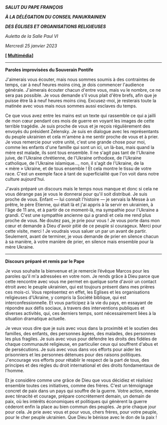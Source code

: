 ***SALUT DU PAPE FRANÇOIS***

***À LA DÉLÉGATION DU CONSEIL PANUKRAINIEN***

***DES ÉGLISES ET ORGANISATIONS RELIGIEUSES***

*Auletta de la Salle Paul VI*

*Mercredi 25 janvier 2023*

**[ [Multimédia](http://w2.vatican.va/content/francesco/fr/events/event.dir.html/content/vaticanevents/fr/2023/1/25/consiglio-panucraino.html)]**

_________________________________

**Paroles improvisées du Souverain Pontife**

J'aimerais vous écouter, mais nous sommes soumis à des contraintes de temps, car à neuf heures moins cinq, je dois commencer l'audience générale. J'aimerais écouter chacun d'entre vous, mais vu le nombre, ce ne sera pas possible. Je vous demande s’il vous plait d'être brefs, afin que je puisse être là à neuf heures moins cinq. Excusez-moi, je resterais toute la matinée avec vous mais nous sommes aussi esclaves du temps.

Ce que vous avez entre les mains est un texte qui rassemble ce qui a jailli de mon cœur pendant ces mois de guerre en voyant les images de cette terrible tragédie. Je suis proche de vous et je reçois régulièrement des envoyés du président Zelensky. Je suis en dialogue avec les représentants du peuple ukrainien et cela m'amène à me sentir proche de vous et à prier. Je vous remercie pour votre unité, c'est une grande chose pour moi, comme les enfants d'une famille qui sont un ici, un là-bas, mais quand la mère est malade, ils sont tous ensemble. Il ne s'agit pas tant de l'Ukraine juive, de l'Ukraine chrétienne, de l'Ukraine orthodoxe, de l'Ukraine catholique, de l'Ukraine islamique..., non, il s'agit de l'Ukraine, de la « mère » Ukraine, et de tous ensemble ! Et cela montre le tissu de votre race. C'est un exemple face à tant de superficialité que l'on voit dans notre culture aujourd'hui.

J'avais préparé un discours mais le temps nous manque et donc si cela ne vous dérange pas je vous le donnerai pour qu'il soit distribué. Je suis proche de vous. Enfant — lui connaît l'histoire — je servais la Messe à un prêtre, le père Etienne, qui était là et j'ai appris à la servir en ukrainien, à l'âge de 11 ans, et à partir de ce moment-là, ma sympathie pour l'Ukraine a grandi. C'est une sympathie ancienne qui a grandi et cela me rend plus proche de vous. Ne doutez pas, je prie pour vous ! Je vous porte dans mon cœur et demande à Dieu d'avoir pitié de ce peuple si courageux. Merci pour cette visite, merci ! Je voudrais vous saluer un par un avant de partir. Seulement, avant de terminer, je vous demande de prier en silence chacun à sa manière, à votre manière de prier, en silence mais ensemble pour la mère Ukraine.

_________________________________________

**Discours préparé et remis par le Pape**

Je vous souhaite la bienvenue et je remercie l’évêque Marcos pour les paroles qu'il m'a adressées en votre nom. Je rends grâce à Dieu parce que cette rencontre avec vous me permet en quelque sorte d'avoir un contact étroit avec le peuple ukrainien, qui est toujours présent dans mes prières ces mois-ci. Vous représentez en effet, les Eglises et les organisations religieuses d'Ukraine, y compris la Société biblique, qui est interconfessionnelle. Et vous participez à la vie du pays, en essayant de répondre aux défis sociaux, à travers des interventions publiques et diverses activités, qui, ces derniers temps, sont nécessairement liées à la situation dramatique actuelle.

Je veux vous dire que je suis avec vous dans la proximité et le soutien des familles, des enfants, des personnes âgées, des malades, des personnes les plus fragiles. Je suis avec vous pour défendre les droits des fidèles de chaque communauté religieuse, en particulier ceux qui souffrent d'abus et de persécutions. Je suis avec vous dans vos efforts pour aider les prisonniers et les personnes détenues pour des raisons politiques. J'encourage vos efforts pour rétablir le respect de la part de tous, des principes et des règles du droit international et des droits fondamentaux de l'homme.

Et je considère comme une grâce de Dieu que vous décidiez et réalisiez ensemble toutes ces initiatives, comme des frères. C'est un témoignage concret de paix dans un pays qui souffre de la guerre. Votre action, menée avec ténacité et courage, prépare concrètement demain, un demain de paix, où les intérêts économiques et politiques qui génèrent la guerre céderont enfin la place au bien commun des peuples. Je prie chaque jour pour cela. Je prie avec vous et pour vous, chers frères, pour votre peuple, pour le cher peuple ukrainien. Que Dieu le bénisse avec le don de la paix !